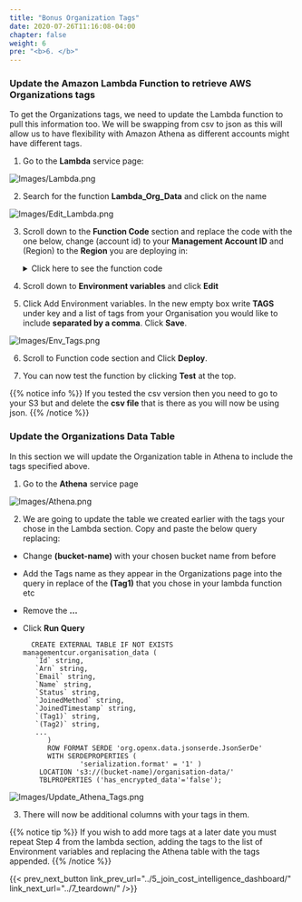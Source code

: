 ```yaml
---
title: "Bonus Organization Tags"
date: 2020-07-26T11:16:08-04:00
chapter: false
weight: 6
pre: "<b>6. </b>"
---
```



### Update the Amazon Lambda Function to retrieve AWS Organizations tags

To get the Organizations tags, we need to update the Lambda function to pull this information too. We will be swapping from csv to json as this will allow us to have flexibility with Amazon Athena as different accounts might have different tags. 

1.	Go to the **Lambda** service page:

![Images/Lambda.png](/Cost/300_Organization_Data_CUR_Connection/Images/Lambda.png)

2. Search for the function **Lambda_Org_Data** and click on the name

![Images/Edit_Lambda.png](/Cost/300_Organization_Data_CUR_Connection/Images/Edit_Lambda.png)

3. Scroll down to the **Function Code** section and replace the code with the one below, change (account id) to your **Management Account ID** and (Region) to the **Region** you are deploying in:

    <details>
    <summary> Click here to see the function code</summary>
		
       #!/usr/bin/env python3
        
       #Lambda Function Code - Lambda_Org_Data
       import boto3
       from botocore.exceptions import ClientError
       from botocore.client import Config
       import os
       import json
       import datetime

       def myconverter(o):
       if isinstance(o, datetime.datetime):
          return o.__str__()
      
       def list_tags(resource_id):
          tags = []
          paginator = client.get_paginator("list_tags_for_resource")
          response_iterator = paginator.paginate(ResourceId=resource_id)
          for response in response_iterator
             tags.extend(response['Tags'])
          return tags

       def list_accounts():
          bucket = os.environ["BUCKET_NAME"] #Using enviroment varibles below the lambda will use your S3 bucket
          tags_check = os.environ["TAGS"]

          sts_connection = boto3.client('sts')
          acct_b = sts_connection.assume_role(
                RoleArn="arn:aws:iam::(account id):role/OrganizationLambdaAccessRole",
                RoleSessionName="cross_acct_lambda"
          )
                
          ACCESS_KEY = acct_b['Credentials']['AccessKeyId']
          SECRET_KEY = acct_b['Credentials']['SecretAccessKey']
          SESSION_TOKEN = acct_b['Credentials']['SessionToken']

          # create service client using the assumed role credentials
          client = boto3.client(
                "organizations", region_name="us-east-1", #Using the Organization client to get the data. This MUST be us-east-1 regardless of region you have the lamda in
                aws_access_key_id=ACCESS_KEY,
                aws_secret_access_key=SECRET_KEY,
                aws_session_token=SESSION_TOKEN,
          )
          paginator = client.get_paginator("list_accounts") #Paginator for a large list of accounts
          response_iterator = paginator.paginate()
          with open('/tmp/org.json', 'w') as f: # Saving in the temporay folder in the lambda

                for response in response_iterator: # extracts the needed info
                   for account in response["Accounts"]:
                      aid = account["Id"]                
                      if tags_check != '':
                            tags_list = list_tags(aid) #gets the lists of tags for this account
                            
                            for tag in os.environ.get("TAGS").split(","): #looking at tags in the enviroment variables split by a space
                               for org_tag in tags_list:
                                  if tag == org_tag['Key']: #if the tag found on the account is the same as the current one in the environent varibles, add it to the data
                                        value = org_tag['Value']
                                        kv = {tag : value}
                                        account.update(kv)
                               
                      data = json.dumps(account, default = myconverter) #converts datetime to be able to placed in json

                      f.write(data)
                      f.write('\n')
          print("respose gathered")

          try:
                s3 = boto3.client('s3', '(Region)',
                               config=Config(s3={'addressing_style': 'path'}))
                s3.upload_file(
                   '/tmp/org.json', bucket, "organisation-data/org.json") #uploading the file with the data to s3
                print("org data in s3")
          except Exception as e:
                print(e)

       def lambda_handler(event, context):
          list_accounts()
            
	</details>


4. Scroll down to **Environment variables** and click **Edit**

5. Click Add Environment variables. In the new empty box write **TAGS** under key and a list of tags from your Organisation you would like to include **separated by a comma**. Click **Save**.

![Images/Env_Tags.png](/Cost/300_Organization_Data_CUR_Connection/Images/Env_Tags.png)

6. Scroll to Function code section and Click **Deploy**.

7. You can now test the function by clicking **Test** at the top. 


{{% notice info %}}
If you tested the csv version then you need to go to your S3 but and delete the **csv file** that is there as you will now be using json.
{{% /notice %}}

### Update the Organizations Data Table
In this section we will update the Organization table in Athena to include the tags specified above.
1.	Go to the **Athena** service page

![Images/Athena.png](/Cost/300_Organization_Data_CUR_Connection/Images/Athena.png)

2.	We are going to update the table we created earlier with the tags your chose in the Lambda section. Copy and paste the below query replacing:

* Change **(bucket-name)** with your chosen bucket name from before
* Add the Tags name as they appear in the Organizations  page into the query in replace of the **(Tag1)**  that you chose in your lambda function etc
* Remove the **...**
* Click **Run Query**

		CREATE EXTERNAL TABLE IF NOT EXISTS managementcur.organisation_data (
         `Id` string,
         `Arn` string,
         `Email` string,
         `Name` string,
         `Status` string,
         `JoinedMethod` string,
         `JoinedTimestamp` string,
         `(Tag1)` string,
         `(Tag2)` string, 
         ...
			) 
			ROW FORMAT SERDE 'org.openx.data.jsonserde.JsonSerDe'
			WITH SERDEPROPERTIES (
					'serialization.format' = '1' ) 
		  LOCATION 's3://(bucket-name)/organisation-data/' 
		  TBLPROPERTIES ('has_encrypted_data'='false');

![Images/Update_Athena_Tags.png](/Cost/300_Organization_Data_CUR_Connection/Images/Update_Athena_Tags.png)

3. There will now be additional columns with your tags in them.


{{% notice tip %}}
If you wish to add more tags at a later date you must repeat Step 4 from the lambda section, adding the tags to the list of Environment variables and replacing the Athena table with the tags appended. 
{{% /notice %}}


{{< prev_next_button link_prev_url="../5_join_cost_intelligence_dashboard/" link_next_url="../7_teardown/" />}}


